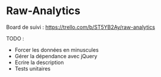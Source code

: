 Raw-Analytics
=============
Board de suivi : https://trello.com/b/ST5YB2Ay/raw-analytics

TODO :
- Forcer les données en minuscules
- Gérer la dépendance avec jQuery
- Ecrire la description
- Tests unitaires